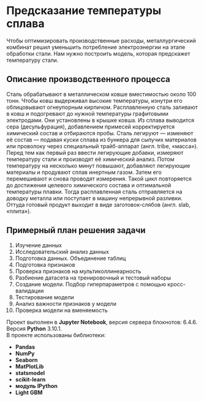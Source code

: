 # Предсказание температуры сплава  
Чтобы оптимизировать производственные расходы, металлургический комбинат решил уменьшить потребление электроэнергии на этапе обработки стали. Нам нужно построить модель, которая предскажет температуру стали.  

## Описание производственного процесса
Сталь обрабатывают в металлическом ковше вместимостью около 100 тонн. Чтобы ковш выдерживал высокие температуры, изнутри его облицовывают огнеупорным кирпичом. Расплавленную сталь заливают в ковш и подогревают до нужной температуры графитовыми электродами. Они установлены в крышке ковша.
Из сплава выводится сера (десульфурация), добавлением примесей корректируется химический состав и отбираются пробы. Сталь легируют — изменяют её состав — подавая куски сплава из бункера для сыпучих материалов или проволоку через специальный трайб-аппарат (англ. tribe, «масса»).
Перед тем как первый раз ввести легирующие добавки, измеряют температуру стали и производят её химический анализ. Потом температуру на несколько минут повышают, добавляют легирующие материалы и продувают сплав инертным газом. Затем его перемешивают и снова проводят измерения. Такой цикл повторяется до достижения целевого химического состава и оптимальной температуры плавки.
Тогда расплавленная сталь отправляется на доводку металла или поступает в машину непрерывной разливки. Оттуда готовый продукт выходит в виде заготовок-слябов (англ. slab, «плита»).

## Примерный план решения задачи

1. Изучение данных
2. Исследовательский анализ данных
3. Подготовка данных. Объединение таблиц
4. Подготовка признаков
5. Проверка признаков на мультиколлинеарность
6. Разбиение датасета на тренировочный и тестовый наборы
7. Создание модели. Подбор гиперпараметров с помощью кросс-валидации
8. Тестирование модели
9. Анализ важности признаков у модели
10. Проверка модели на вменяемость

Проект выполнен в **Jupyter Notebook**, версия сервера блокнотов: 6.4.6.  
Версия **Python** 3.10.1.  
В проекте использованы библиотеки:  
* **Pandas**
* **NumPy** 
* **Seaborn** 
* **MatPlotLib** 
* **statsmodel** 
* **scikit-learn**
* **модуль IPython**
* **Light GBM**

